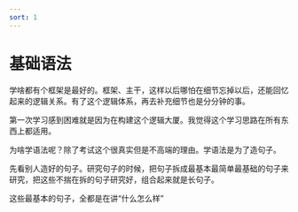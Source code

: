 ```yaml
---
sort: 1
---
```

# 基础语法


学啥都有个框架是最好的。框架、主干，这样以后哪怕在细节忘掉以后，还能回忆起来的逻辑关系。有了这个逻辑体系，再去补充细节也是分分钟的事。


第一次学习感到困难就是因为在构建这个逻辑大厦。我觉得这个学习思路在所有东西上都适用。




<!--这是初中知识。-->


为啥学语法呢？除了考试这个很真实但是不高端的理由。学语法是为了造句子。


先看别人造好的句子。研究句子的时候，把句子拆成最基本最简单最基础的句子来研究，把这些不揣在拆的句子研究好，组合起来就是长句子。


这些最基本的句子，全都是在讲“什么怎么样”










